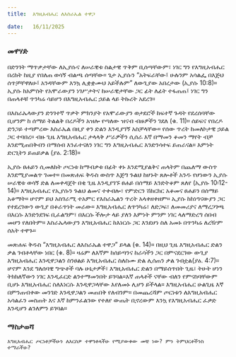 ```yaml
---
title:  እግዚአብሔር ለእስራኤል ተዋጋ

date:   16/11/2025
---
```

### መዋሃድ

በድንገት ማጥቃታቸው ለኢያሱና ለሠራዊቱ ስልታዊ ጥቅም ቢሰጣቸውም፣ ነገር ግን የእግዚአብሔር በረከት ከዚያ የበለጠ ወሳኝ ብልጫ ሰጣቸው። ጌታ ኢያሱን “አትፍራቸው፤ ሁሉንም አሳልፌ በእጅህ ሰጥቻቸዋለሁ፤ አንዳቸውም እንኳ ሊቋቋሙህ አይችሉም” ለውጊያው አበረታው (ኢያሱ 10:8)። ኢያሱ ከአምስት የአሞራውያን ነገሥታትና ከሠራዊታቸው ጋር ፊት ለፊት ተፋጠጠ፤ ነገር ግን በጠላቶቹ ጥንካሬ ሳይሆን በእግዚአብሔር ኃይል ላይ ትኩረት አደረገ።

በእስራኤላውያን ድንገተኛ ጥቃት ምክንያት የአሞራውያን ወታደሮች ከፍተኛ ጉዳት የደረሰባቸው ቢሆንም ከ ሰማይ ትልልቅ በረዶችን አዝሎ የጣለው ዝናብ ብዙዎችን ገደለ (ቁ. 11)። ሰይፍና የበረዶ ድንጋይ ተጣምረው እስራኤል በዚያ ቀን ድልን እንዲያገኝ አስቻላቸው። የሰው ጥረት ከመለኮታዊ ኃይል ጋር ተባበረ። ብዙ ጊዜ እግዚአብሔር ታላላቅ ሥራዎችን ሲሰራ እኛ በማመን ቆመን ማየት ብቻ እንደሚጠበቅብን በማሰብ እንፈተናለን  ነገር ግን እግዚአብሔር እንድንሳተፍ ይጠራናል። እምነት ድርጊትን ይጠይቃል (ያዕ. 2:18)።

ኢያሱ ፀሐይን ሲመለከት ጦርነቱ ከማብቃቱ በፊት ቀኑ እንደሚያልቅና ጠላትም በጨለማ ውስጥ እንደሚያመልጥ ገመተ። በመጽሐፍ ቅዱስ ውስጥ እጅግ ጉልህ ከሆኑት ጸሎቶች አንዱ የሆነውን ኢያሱ ሠራዊቱ ወሳኝ ድል ለመቀዳጀት በቂ ጊዜ እንዲያገኙ ፀሐይ በሰማይ እንድትቆም ጸለየ (ኢያሱ 10፡12-14)። እግዚአብሔር የኢያሱን ጉልህ ልመና ተቀብሎ፣ የምድርን ሽክርክር አቆመና ፀሐይን በሰማይ አቆማት። ሆኖም ይህ አስገራሚ ተአምር የእስራኤልን ጥረት አላቀዘቀዘም። ኢያሱ ከከነዓናውያን ጋር የተደረገውን ውጊያ በቆራጥነት መራው። እግዚአብሔር ለጥንካሬ፣ ለድጋፍ፣ ለመመሪያና ለማረጋገጫ በእርሱ እንድንደገፍ ቢፈልግም፣ በእርሱ ችሎታ ላይ ያለን እምነት ምንም ነገር ላለማድረግ ሰበብ መሆን የለበትም። እስራኤላውያን እግዚአብሔር ከእነርሱ ጋር እንደሆነ ስለ አመኑ በጥንካሬ ለረዥም ሰአት ተዋጉ።

መጽሐፍ ቅዱስ “እግዚአብሔር ለእስራኤል ተዋጋ” ይላል (ቁ. 14)። በዚህ ጊዜ እግዚአብሔር ድልን ቃል ገብቶላቸው ነበር (ቁ. 8)። ዛሬም ለእኛም ከሰይጣንና ከራሳችን ጋር በምናደርገው ውጊያ እግዚአብሔር እንዲዋጋልን ስንፀልይ እግዚአብሔር ስለስሙ ድል ሊሰጠን ቃል ገብቷል(ያዕ. 4:7)። ሆኖም እንደ ግለሰባዊ ግጭቶች ባሉ ሁኔታዎች፣ እግዚአብሔር ድልን በማይሰጥበት ጊዜ፣ ትሁት ሆነን ትክክለኛውን ነገር እንዲፈርድ ልንተማመንበት ይገባል።እኛ ጠላቶች ናቸው ብለን የምናስባቸውም ቢሆኑ እግዚአብሔር ስለእነርሱ እንዲዋጋላቸው እየለመኑ ሊሆን ይችላል። እግዚአብሔር ሁልጊዜ እኛ በምንጠብቀው መንገድ እንዲዋጋልን መጠበቅ የለብንም። በመጨረሻም ጦርነቱን ለእግዚአብሔር አሳልፈን መስጠት እና እኛ ከምንፈልገው የተለየ ውጤት ቢኖረውም እንኳ የእግዚአብሔር ፈቃድ እንዲሆን ልንለምን ይገባል።  

### ማስታወሻ

`እግዚአብሔር ጦርነቶቻችሁን ለእርስዎ ተዋግቶላችሁ የሚያውቀው መቼ ነው? ምን ትምህርቶችንስ ተማራችሁ?`